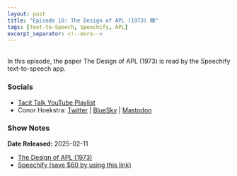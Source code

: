 ```yaml
---
layout: post
title: "Episode 18: The Design of APL (1973) 🟦"
tags: [Text-to-Speech, Speechify, APL]
excerpt_separator: <!--more-->
---
```


<div id="buzzsprout-player-16569814"></div><script src="https://www.buzzsprout.com/2363521/episodes/16569814-episode-18-the-design-of-apl-1973.js?container_id=buzzsprout-player-16569814&player=small" type="text/javascript" charset="utf-8"></script>

<br>In this episode, the paper The Design of APL (1973) is read by the Speechify text-to-speech app.

<!--more-->

### Socials

* [Tacit Talk YouTube Playlist](https://www.youtube.com/playlist?list=PLVFrD1dmDdvenJhYti3HomLRkC4_Y9AXA)
* Conor Hoekstra: [Twitter](https://twitter.com/code_report) \| [BlueSky](https://bsky.app/profile/codereport.bsky.social) \| [Mastodon](https://mastodon.social/@code_report)

### Show Notes

**Date Released:** 2025-02-11 <br>

* [The Design of APL (1973)](https://www.jsoftware.com/papers/APLDesign.htm)
* [Speechify (save $60 by using this link)](https://share.speechify.com/mzBQRif)
